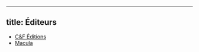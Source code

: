 
---
title: Éditeurs
---

- [C&F Éditions](http://cfeditions.com/public/)
- [Macula](http://www.editionsmacula.com/)